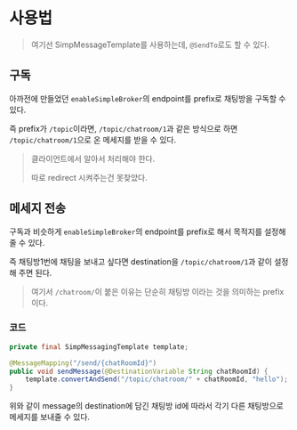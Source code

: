 # 사용법

> 여기선 SimpMessageTemplate를 사용하는데, `@SendTo`로도 할 수 있다.

## 구독

아까전에 만들었던 `enableSimpleBroker`의 endpoint를 prefix로 채팅방을 구독할 수 있다.

즉 prefix가 `/topic`이라면, `/topic/chatroom/1`과 같은 방식으로 하면 `/topic/chatroom/1`으로 온 메세지를 받을 수 있다.

> 클라이언트에서 알아서 처리해야 한다.
>
> 따로 redirect 시켜주는건 못찾았다.

## 메세지 전송

구독과 비슷하게 `enableSimpleBroker`의 endpoint를 prefix로 해서 목적지를 설정해줄 수 있다.

즉 채팅방1번에 채팅을 보내고 싶다면 destination을 `/topic/chatroom/1`과 같이 설정해 주면 된다.

> 여기서 `/chatroom/`이 붙은 이유는 단순히 채팅방 이라는 것을 의미하는 prefix이다.

### 코드

``` java
private final SimpMessagingTemplate template;

@MessageMapping("/send/{chatRoomId}")
public void sendMessage(@DestinationVariable String chatRoomId) {
	template.convertAndSend("/topic/chatroom/" + chatRoomId, "hello");
}
```

위와 같이 message의 destination에 담긴 채팅방 id에 따라서 각기 다른 채팅방으로 메세지를 보내줄 수 있다.
